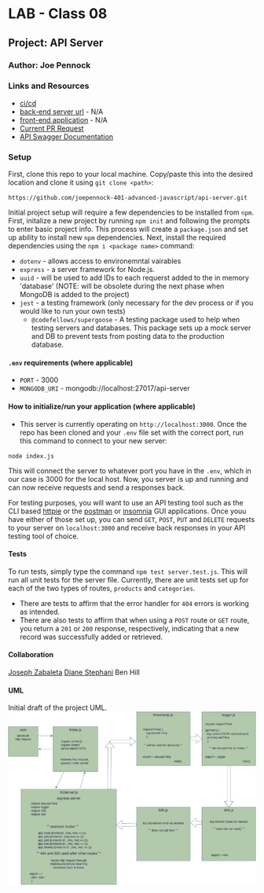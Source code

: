 <!---
[ANOTHER README EXAMPLE HERE](https://github.com/codefellows/seattle-javascript-401n17/blob/master/reference/submission-instructions/labs/example/README.md)
--->
# LAB - Class 08

## Project: API Server

### Author: Joe Pennock

### Links and Resources

- [ci/cd](https://github.com/joepennock-401-advanced-javascript/api-server/actions)
- [back-end server url](#) - N/A
- [front-end application](#) - N/A
- [Current PR Request](https://github.com/joepennock-401-advanced-javascript/api-server/pull/6)
- [API Swagger Documentation](https://github.com/joepennock-401-advanced-javascript/api-server/blob/master/docs/openapi.json)

### Setup

First, clone this repo to your local machine. Copy/paste this into the desired location and clone it using `git clone <path>`:
```
https://github.com/joepennock-401-advanced-javascript/api-server.git
```

Initial project setup will require a few dependencies to be installed from `npm`. First, initalize a new project by running `npm init` and following the prompts to enter basic project info. This process will create a `package.json` and set up ability to install new `npm` dependencies. Next, install the required dependencies using the `npm i <package name>` command:
- `dotenv` - allows access to environemntal vairables
- `express` - a server framework for Node.js.
- `uuid` - will be used to add IDs to each requerst added to the in memory 'database' (NOTE: will be obsolete during the next phase when MongoDB is added to the project)
- `jest` - a testing framework (only necessary for the dev process or if you would like to run your own tests)
  - `@codefellows/supergoose` - A testing package used to help when testing servers and databases. This package sets up a mock server and DB to prevent tests from posting data to the production database.

#### `.env` requirements (where applicable)

- `PORT` - 3000
- `MONGODB_URI` - mongodb://localhost:27017/api-server

<!---
- `PORT` - Port Number
- `MONGODB_URI` - URL to the running mongo instance/db
-->

#### How to initialize/run your application (where applicable)

- This server is currently operating on `http://localhost:3000`. Once the repo has been cloned and your `.env` file set with the correct port, run this command to connect to your new server:
```
node index.js
```
This will connect the server to whatever port you have in the `.env`, which in our case is 3000 for the local host. Now, you server is up and running and can now receive requests and send a responses back. 

For testing purposes, you will want to use an API testing tool such as the CLI based [httpie](https://httpie.org/) or the [postman](https://www.postman.com/) or [insomnia](https://insomnia.rest/) GUI applications. Once youu have either of those set up, you can send `GET`, `POST`, `PUT` and `DELETE` requests to your server on `localhost:3000` and receive back responses in your API testing tool of choice.

<!--- #### How to use your library (where applicable) --->

#### Tests

To run tests, simply type the command `npm test server.test.js`. This will run all unit tests for the server file. Currently, there are unit tests set up for each of the two types of routes, `products` and `categories`. 
- There are tests to affirm that the error handler for `404` errors is working as intended. 
- There are also tests to affirm that when using a `POST` route or `GET` route, you return a `201` or `200` response, respectively, indicating that a new record was successfully added or retrieved.

<!---
- How do you run tests?
- Any tests of note?
- Describe any tests that you did not complete, skipped, etc
--->

#### Collaboration

[Joseph Zabaleta](https://github.com/joseph-zabaleta)
[Diane Stephani](https://github.com/dianestephani)
Ben Hill

#### UML

Initial draft of the project UML. 
![Lab 07 UML](./assets/api-server-lab-07.jpeg)
